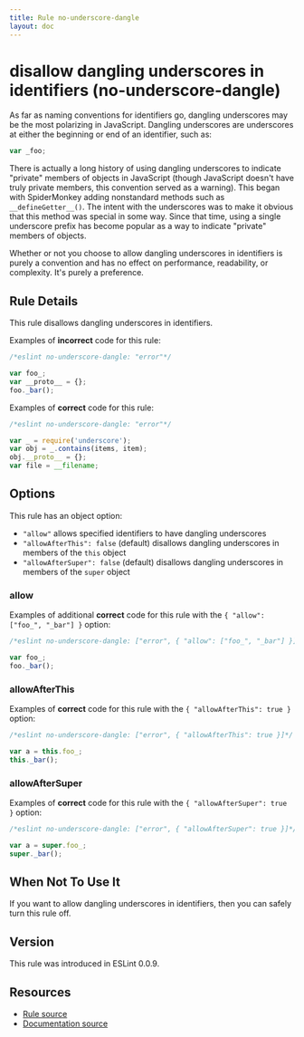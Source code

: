 ```yaml
---
title: Rule no-underscore-dangle
layout: doc
---
```

<!-- Note: No pull requests accepted for this file. See README.md in the root directory for details. -->

# disallow dangling underscores in identifiers (no-underscore-dangle)

As far as naming conventions for identifiers go, dangling underscores may be the most polarizing in JavaScript. Dangling underscores are underscores at either the beginning or end of an identifier, such as:

```js
var _foo;
```

There is actually a long history of using dangling underscores to indicate "private" members of objects in JavaScript (though JavaScript doesn't have truly private members, this convention served as a warning). This began with SpiderMonkey adding nonstandard methods such as `__defineGetter__()`. The intent with the underscores was to make it obvious that this method was special in some way. Since that time, using a single underscore prefix has become popular as a way to indicate "private" members of objects.

Whether or not you choose to allow dangling underscores in identifiers is purely a convention and has no effect on performance, readability, or complexity. It's purely a preference.

## Rule Details

This rule disallows dangling underscores in identifiers.

Examples of **incorrect** code for this rule:

```js
/*eslint no-underscore-dangle: "error"*/

var foo_;
var __proto__ = {};
foo._bar();
```

Examples of **correct** code for this rule:

```js
/*eslint no-underscore-dangle: "error"*/

var _ = require('underscore');
var obj = _.contains(items, item);
obj.__proto__ = {};
var file = __filename;
```

## Options

This rule has an object option:

* `"allow"` allows specified identifiers to have dangling underscores
* `"allowAfterThis": false` (default) disallows dangling underscores in members of the `this` object
* `"allowAfterSuper": false` (default) disallows dangling underscores in members of the `super` object

### allow

Examples of additional **correct** code for this rule with the `{ "allow": ["foo_", "_bar"] }` option:

```js
/*eslint no-underscore-dangle: ["error", { "allow": ["foo_", "_bar"] }]*/

var foo_;
foo._bar();
```

### allowAfterThis

Examples of **correct** code for this rule with the `{ "allowAfterThis": true }` option:

```js
/*eslint no-underscore-dangle: ["error", { "allowAfterThis": true }]*/

var a = this.foo_;
this._bar();
```

### allowAfterSuper

Examples of **correct** code for this rule with the `{ "allowAfterSuper": true }` option:

```js
/*eslint no-underscore-dangle: ["error", { "allowAfterSuper": true }]*/

var a = super.foo_;
super._bar();
```

## When Not To Use It

If you want to allow dangling underscores in identifiers, then you can safely turn this rule off.

## Version

This rule was introduced in ESLint 0.0.9.

## Resources

* [Rule source](https://github.com/eslint/eslint/tree/master/lib/rules/no-underscore-dangle.js)
* [Documentation source](https://github.com/eslint/eslint/tree/master/docs/rules/no-underscore-dangle.md)

